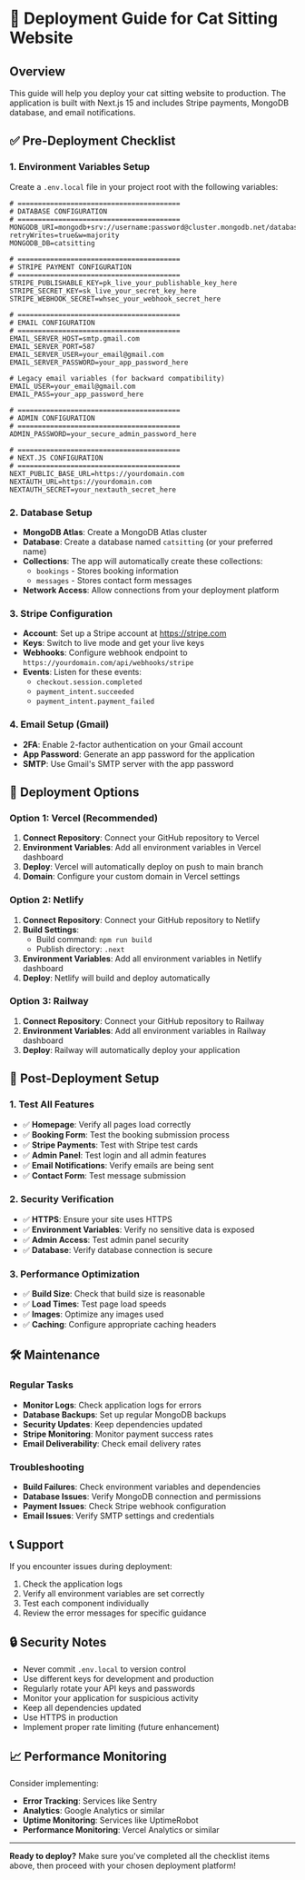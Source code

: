 # 🚀 Deployment Guide for Cat Sitting Website

## Overview
This guide will help you deploy your cat sitting website to production. The application is built with Next.js 15 and includes Stripe payments, MongoDB database, and email notifications.

## ✅ Pre-Deployment Checklist

### 1. Environment Variables Setup
Create a `.env.local` file in your project root with the following variables:

```env
# ========================================
# DATABASE CONFIGURATION
# ========================================
MONGODB_URI=mongodb+srv://username:password@cluster.mongodb.net/database?retryWrites=true&w=majority
MONGODB_DB=catsitting

# ========================================
# STRIPE PAYMENT CONFIGURATION
# ========================================
STRIPE_PUBLISHABLE_KEY=pk_live_your_publishable_key_here
STRIPE_SECRET_KEY=sk_live_your_secret_key_here
STRIPE_WEBHOOK_SECRET=whsec_your_webhook_secret_here

# ========================================
# EMAIL CONFIGURATION
# ========================================
EMAIL_SERVER_HOST=smtp.gmail.com
EMAIL_SERVER_PORT=587
EMAIL_SERVER_USER=your_email@gmail.com
EMAIL_SERVER_PASSWORD=your_app_password_here

# Legacy email variables (for backward compatibility)
EMAIL_USER=your_email@gmail.com
EMAIL_PASS=your_app_password_here

# ========================================
# ADMIN CONFIGURATION
# ========================================
ADMIN_PASSWORD=your_secure_admin_password_here

# ========================================
# NEXT.JS CONFIGURATION
# ========================================
NEXT_PUBLIC_BASE_URL=https://yourdomain.com
NEXTAUTH_URL=https://yourdomain.com
NEXTAUTH_SECRET=your_nextauth_secret_here
```

### 2. Database Setup
- **MongoDB Atlas**: Create a MongoDB Atlas cluster
- **Database**: Create a database named `catsitting` (or your preferred name)
- **Collections**: The app will automatically create these collections:
  - `bookings` - Stores booking information
  - `messages` - Stores contact form messages
- **Network Access**: Allow connections from your deployment platform

### 3. Stripe Configuration
- **Account**: Set up a Stripe account at https://stripe.com
- **Keys**: Switch to live mode and get your live keys
- **Webhooks**: Configure webhook endpoint to `https://yourdomain.com/api/webhooks/stripe`
- **Events**: Listen for these events:
  - `checkout.session.completed`
  - `payment_intent.succeeded`
  - `payment_intent.payment_failed`

### 4. Email Setup (Gmail)
- **2FA**: Enable 2-factor authentication on your Gmail account
- **App Password**: Generate an app password for the application
- **SMTP**: Use Gmail's SMTP server with the app password

## 🚀 Deployment Options

### Option 1: Vercel (Recommended)
1. **Connect Repository**: Connect your GitHub repository to Vercel
2. **Environment Variables**: Add all environment variables in Vercel dashboard
3. **Deploy**: Vercel will automatically deploy on push to main branch
4. **Domain**: Configure your custom domain in Vercel settings

### Option 2: Netlify
1. **Connect Repository**: Connect your GitHub repository to Netlify
2. **Build Settings**:
   - Build command: `npm run build`
   - Publish directory: `.next`
3. **Environment Variables**: Add all environment variables in Netlify dashboard
4. **Deploy**: Netlify will build and deploy automatically

### Option 3: Railway
1. **Connect Repository**: Connect your GitHub repository to Railway
2. **Environment Variables**: Add all environment variables in Railway dashboard
3. **Deploy**: Railway will automatically deploy your application

## 🔧 Post-Deployment Setup

### 1. Test All Features
- ✅ **Homepage**: Verify all pages load correctly
- ✅ **Booking Form**: Test the booking submission process
- ✅ **Stripe Payments**: Test with Stripe test cards
- ✅ **Admin Panel**: Test login and all admin features
- ✅ **Email Notifications**: Verify emails are being sent
- ✅ **Contact Form**: Test message submission

### 2. Security Verification
- ✅ **HTTPS**: Ensure your site uses HTTPS
- ✅ **Environment Variables**: Verify no sensitive data is exposed
- ✅ **Admin Access**: Test admin panel security
- ✅ **Database**: Verify database connection is secure

### 3. Performance Optimization
- ✅ **Build Size**: Check that build size is reasonable
- ✅ **Load Times**: Test page load speeds
- ✅ **Images**: Optimize any images used
- ✅ **Caching**: Configure appropriate caching headers

## 🛠️ Maintenance

### Regular Tasks
- **Monitor Logs**: Check application logs for errors
- **Database Backups**: Set up regular MongoDB backups
- **Security Updates**: Keep dependencies updated
- **Stripe Monitoring**: Monitor payment success rates
- **Email Deliverability**: Check email delivery rates

### Troubleshooting
- **Build Failures**: Check environment variables and dependencies
- **Database Issues**: Verify MongoDB connection and permissions
- **Payment Issues**: Check Stripe webhook configuration
- **Email Issues**: Verify SMTP settings and credentials

## 📞 Support

If you encounter issues during deployment:
1. Check the application logs
2. Verify all environment variables are set correctly
3. Test each component individually
4. Review the error messages for specific guidance

## 🔒 Security Notes

- Never commit `.env.local` to version control
- Use different keys for development and production
- Regularly rotate your API keys and passwords
- Monitor your application for suspicious activity
- Keep all dependencies updated
- Use HTTPS in production
- Implement proper rate limiting (future enhancement)

## 📈 Performance Monitoring

Consider implementing:
- **Error Tracking**: Services like Sentry
- **Analytics**: Google Analytics or similar
- **Uptime Monitoring**: Services like UptimeRobot
- **Performance Monitoring**: Vercel Analytics or similar

---

**Ready to deploy?** Make sure you've completed all the checklist items above, then proceed with your chosen deployment platform!
